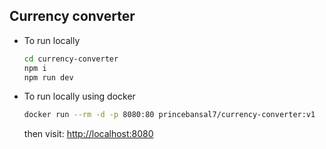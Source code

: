 ## Currency converter

-  To run locally
   ```sh
   cd currency-converter
   npm i
   npm run dev
   ```
- To run locally using docker
  ```sh
  docker run --rm -d -p 8080:80 princebansal7/currency-converter:v1
  ```
  then visit: [http://localhost:8080](http://localhost:8080)
